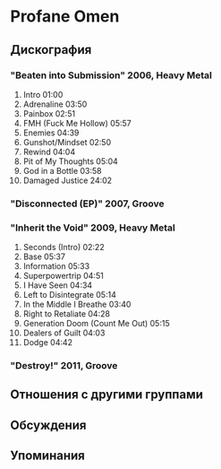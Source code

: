 # Profane Omen



## Дискография

### "Beaten into Submission" 2006, Heavy Metal

1. Intro  01:00
2. Adrenaline  03:50   
3. Painbox  02:51  
4. FMH (Fuck Me Hollow)  05:57 
5. Enemies  04:39  
6. Gunshot/Mindset  02:50   
7. Rewind  04:04  
8. Pit of My Thoughts  05:04   
9. God in a Bottle  03:58 
10. Damaged Justice  24:02 

### "Disconnected (EP)" 2007, Groove



### "Inherit the Void" 2009, Heavy Metal

1. Seconds (Intro)  02:22  
2. Base  05:37   
3. Information  05:33   
4. Superpowertrip  04:51   
5. I Have Seen  04:34  
6. Left to Disintegrate  05:14   
7. In the Middle I Breathe  03:40
8. Right to Retaliate  04:28  
9. Generation Doom (Count Me Out)  05:15   
10. Dealers of Guilt  04:03
11. Dodge  04:42 

### "Destroy!" 2011, Groove




## Отношения с другими группами


## Обсуждения


## Упоминания

